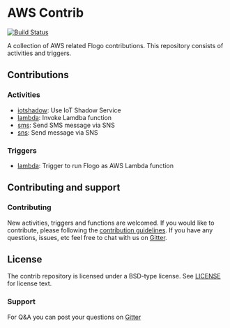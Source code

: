 # AWS Contrib

[![Build Status](https://travis-ci.org/project-flogo/aws-contrib.svg?branch=master)](https://travis-ci.org/project-flogo/aws-contrib.svg?branch=master)

A collection of AWS related Flogo contributions.  This repository consists of activities and triggers.

## Contributions

### Activities
* [iotshadow](activity/iotshadow): Use IoT Shadow Service
* [lambda](activity/lambda): Invoke Lamdba function
* [sms](activity/sms): Send SMS message via SNS
* [sns](activity/sns): Send message via SNS

### Triggers
* [lambda](trigger/lambda): Trigger to run Flogo as AWS Lambda function

## Contributing and support

### Contributing

New activities, triggers and functions are welcomed. If you would like to contribute, please following the [contribution guidelines](https://github.com/TIBCOSoftware/flogo/blob/master/CONTRIBUTING.md). If you have any questions, issues, etc feel free to chat with us on [Gitter](https://gitter.im/project-flogo/Lobby?utm_source=share-link&utm_medium=link&utm_campaign=share-link).

## License
The contrib repository is licensed under a BSD-type license. See [LICENSE](LICENSE) for license text.

### Support
For Q&A you can post your questions on [Gitter](https://gitter.im/project-flogo/Lobby?utm_source=share-link&utm_medium=link&utm_campaign=share-link)
